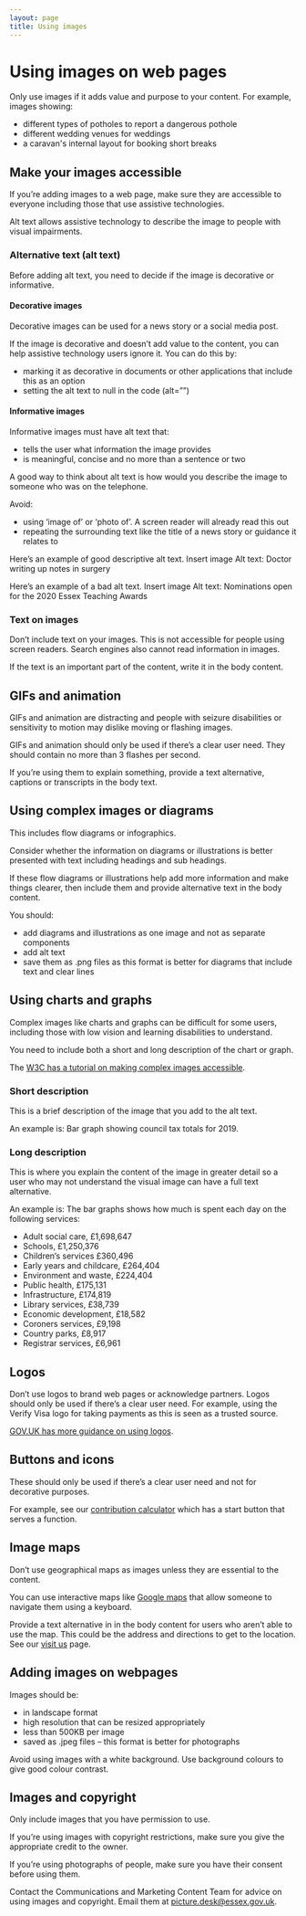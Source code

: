 ```yaml
---
layout: page
title: Using images
---
```


# Using images on web pages

Only use images if it adds value and purpose to your content. For example, images showing:

* different types of potholes to report a dangerous pothole 
* different wedding venues for weddings 
* a caravan's internal layout for booking short breaks

## Make your images accessible

If you’re adding images to a web page, make sure they are accessible to everyone including those that use assistive technologies. 

Alt text allows assistive technology to describe the image to people with visual impairments.

### Alternative text (alt text)

Before adding alt text, you need to decide if the image is decorative or informative.

#### Decorative images

Decorative images can be used for a news story or a social media post.

If the image is decorative and doesn’t add value to the content, you can help assistive technology users ignore it. You can do this by:
* marking it as decorative in documents or other applications that include this as an option
* setting the alt text to null in the code (alt=””)

#### Informative images

Informative images must have alt text that:
* tells the user what information the image provides
* is meaningful, concise and no more than a sentence or two

A good way to think about alt text is how would you describe the image to someone who was on the telephone.

Avoid:
* using ‘image of’ or ‘photo of’. A screen reader will already read this out
* repeating the surrounding text like the title of a news story or guidance it relates to

Here’s an example of good descriptive alt text.
Insert image
Alt text: Doctor writing up notes in surgery

Here’s an example of a bad alt text. 
Insert image
Alt text: Nominations open for the 2020 Essex Teaching Awards

<!-- See [create accessible documents for more guidance](/docs/core/accessibility/creating-an-accessible-pdf). -->

### Text on images

Don’t include text on your images. This is not accessible for people using screen readers. Search engines also cannot read information in images.

If the text is an important part of the content, write it in the body content.

## GIFs and animation

GIFs and animation are distracting and people with seizure disabilities or sensitivity to motion may dislike moving or flashing images.

GIFs and animation should only be used if there’s a clear user need. They should contain no more than 3 flashes per second. 

If you’re using them to explain something, provide a text alternative, captions or transcripts in the body text. 

## Using complex images or diagrams

This includes flow diagrams or infographics.

Consider whether the information on diagrams or illustrations is better presented with text including headings and sub headings.

If these flow diagrams or illustrations help add more information and make things clearer, then include them and provide alternative text in the body content.

You should:
- add diagrams and illustrations as one image and not as separate components
- add alt text
- save them as .png files as this format is better for diagrams that include text and clear lines

## Using charts and graphs

Complex images like charts and graphs can be difficult for some users, including those with low vision and learning disabilities to understand.

You need to include both a short and long description of the chart or graph.

The [W3C has a tutorial on making complex images accessible](https://www.w3.org/WAI/tutorials/images/complex/).

### Short description

This is a brief description of the image that you add to the alt text. 

An example is: Bar graph showing council tax totals for 2019.

### Long description

This is where you explain the content of the image in greater detail so a user who may not understand the visual image can have a full text alternative. 

An example is:
The bar graphs shows how much is spent each day on the following services:
* Adult social care, £1,698,647
* Schools, £1,250,376
* Children’s services £360,496
* Early years and childcare, £264,404
* Environment and waste, £224,404
* Public health, £175,131
* Infrastructure, £174,819
* Library services, £38,739
* Economic development, £18,582
* Coroners services, £9,198
* Country parks, £8,917
* Registrar services, £6,961

## Logos

Don’t use logos to brand web pages or acknowledge partners. Logos should only be used if there’s a clear user need. For example, using the Verify Visa logo for taking payments as this is seen as a trusted source.

[GOV.UK has more guidance on using logos](https://www.gov.uk/guidance/content-design/use-of-government-logos-on-gov-uk).

## Buttons and icons

These should only be used if there’s a clear user need and not for decorative purposes.

For example, see our [contribution calculator](https://www.essex.gov.uk/start/care-contribution-calculator) which has a start button that serves a function.

## Image maps

Don’t use geographical maps as images unless they are essential to the content. 

You can use interactive maps like [Google maps](https://support.google.com/maps/answer/6396990?co=GENIE.Platform%3DDesktop&hl=en)  that allow someone to navigate them using a keyboard.

Provide a text alternative in in the body content for users who aren’t able to use the map. This could be the address and directions to get to the location. See our [visit us](https://www.essex.gov.uk/visit-us)
page.

## Adding images on webpages

Images should be:

* in landscape format
* high resolution that can be resized appropriately
* less than 500KB per image
* saved as .jpeg files – this format is better for photographs

Avoid using images with a white background. Use background colours to give good colour contrast.

## Images and copyright

Only include images that you have permission to use.

If you’re using images with copyright restrictions, make sure you give the appropriate credit to the owner.

If you’re using photographs of people, make sure you have their consent before using them.

Contact the Communications and Marketing Content Team for advice on using images and copyright. Email them at <picture.desk@essex.gov.uk>.






